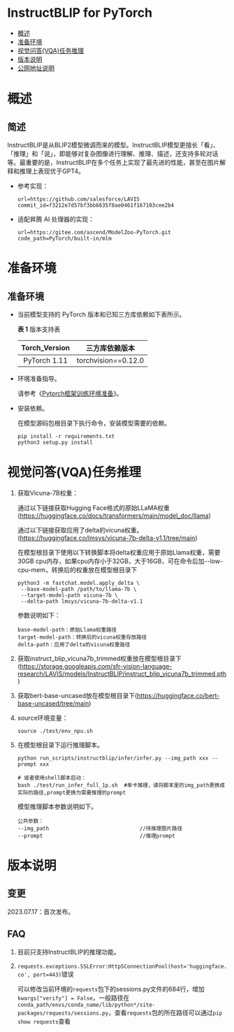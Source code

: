 # InstructBLIP for PyTorch

-   [概述](#概述)
-   [准备环境](#准备环境)
-   [视觉问答(VQA)任务推理](#视觉问答(VQA)任务推理)
-   [版本说明](#版本说明)
-   [公网地址说明](#公网地址说明)



# 概述

## 简述

InstructBLIP是从BLIP2模型微调而来的模型。InstructBLIP模型更擅长「看」、「推理」和「说」，即能够对复杂图像进行理解、推理、描述，还支持多轮对话等。最重要的是，InstructBLIP在多个任务上实现了最先进的性能，甚至在图片解释和推理上表现优于GPT4。

- 参考实现：

  ```
  url=https://github.com/salesforce/LAVIS
  commit_id=f3212e7d57bf3bb6635f8ae0461f167103cee2b4
  ```

- 适配昇腾 AI 处理器的实现：

  ```
  url=https://gitee.com/ascend/ModelZoo-PyTorch.git
  code_path=PyTorch/built-in/mlm
  ```


# 准备环境

## 准备环境

- 当前模型支持的 PyTorch 版本和已知三方库依赖如下表所示。

  **表 1**  版本支持表

  | Torch_Version      | 三方库依赖版本                                 |
  | :--------: | :----------------------------------------------------------: |
  | PyTorch 1.11 | torchvision==0.12.0 |
  
- 环境准备指导。

  请参考《[Pytorch框架训练环境准备](https://www.hiascend.com/document/detail/zh/ModelZoo/pytorchframework/ptes)》。
  
- 安装依赖。

  在模型源码包根目录下执行命令，安装模型需要的依赖。
  ```
  pip install -r requirements.txt
  python3 setup.py install
  ```

# 视觉问答(VQA)任务推理

1. 获取Vicuna-7B权重：

   通过以下链接获取Hugging Face格式的原始LLaMA权重(https://huggingface.co/docs/transformers/main/model_doc/llama)
   
   通过以下链接获取应用了delta的vicuna权重。(https://huggingface.co/lmsys/vicuna-7b-delta-v1.1/tree/main)
   
   在模型根目录下使用以下转换脚本将delta权重应用于原始Llama权重，需要30GB cpu内存，如果cpu内存小于32GB，大于16GB，可在命令后加--low-cpu-mem，转换后的权重放在模型根目录下
   ```
   python3 -m fastchat.model.apply_delta \
    --base-model-path /path/to/llama-7b \  
    --target-model-path vicuna-7b \
    --delta-path lmsys/vicuna-7b-delta-v1.1
   ```
   参数说明如下：
   ```
   base-model-path：原始Llama权重路径
   target-model-path：转换后的vicuna权重存放路径
   delta-path：应用了delta的vicuna权重路径
   ```

2. 获取instruct_blip_vicuna7b_trimmed权重放在模型根目录下(https://storage.googleapis.com/sfr-vision-language-research/LAVIS/models/InstructBLIP/instruct_blip_vicuna7b_trimmed.pth)

3. 获取bert-base-uncased放在模型根目录下(https://huggingface.co/bert-base-uncased/tree/main)

4. source环境变量：

   ```shell
   source ./test/env_npu.sh
   ```

5. 在模型根目录下运行推理脚本。
  
   ```
   python run_scripts/instructblip/infer/infer.py --img_path xxx --prompt xxx
   
   # 或者使用shell脚本启动：
   bash ./test/run_infer_full_1p.sh  #单卡推理，请将脚本里的img_path更换成实际的路径,prompt更换为需要推理的prompt
   ```

   模型推理脚本参数说明如下。
   
   ```
   公共参数：
   --img_path                             //待推理图片路径
   --prompt                               //推理prompt
   ```



# 版本说明

## 变更

2023.07.17：首次发布。

## FAQ

1. 目前只支持InstructBLIP的推理功能。

2. `requests.exceptions.SSLError:HttpSConnectionPool(host='huggingface.co', port=443)`错误

   可以修改当前环境的`requests`包下的sessions.py文件的684行，增加`kwargs["verify"] = False`，一般路径在`conda_path/envs/conda_name/lib/python*/site-packages/requests/sessions.py`，查看`requests`包的所在路径可以通过`pip show requests`查看
